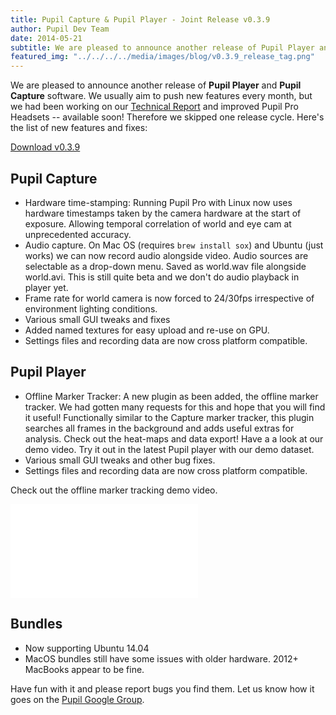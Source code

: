 ```yaml
---
title: Pupil Capture & Pupil Player - Joint Release v0.3.9
author: Pupil Dev Team
date: 2014-05-21
subtitle: We are pleased to announce another release of Pupil Player and Pupil Capture software...
featured_img: "../../../../media/images/blog/v0.3.9_release_tag.png"
---
```


We are pleased to announce another release of **Pupil Player** and **Pupil Capture** software. We usually aim to push new features every month, but we had been working on our [Technical Report](http://arxiv.org/abs/1405.0006 "Pervasive Eye Tracking and Mobile Gaze-based Interaction") and improved Pupil Pro Headsets -- available soon! Therefore we skipped one release cycle. Here's the list of new features and fixes:

<a href="https://github.com/pupil-labs/pupil/releases/tag/v0.3.9" class="Button" target="_blank">Download v0.3.9</a>

## Pupil Capture

+ Hardware time-stamping: Running Pupil Pro with Linux now uses hardware timestamps taken by the camera hardware at the start of exposure. Allowing temporal correlation of world and eye cam at unprecedented accuracy.
+ Audio capture. On Mac OS (requires <code>brew install sox</code>) and Ubuntu (just works) we can now record audio alongside video. Audio sources are selectable as a drop-down menu. Saved as world.wav file alongside world.avi. This is still quite beta and we don't do audio playback in player yet.
+ Frame rate for world camera is now forced to 24/30fps irrespective of environment lighting conditions.
+ Various small GUI tweaks and fixes
+ Added named textures for easy upload and re-use on GPU.
+ Settings files and recording data are now cross platform compatible. 

## Pupil Player

+ Offline Marker Tracker: A new plugin as been added, the offline marker tracker. We had gotten many requests for this and hope that you will find it useful! Functionally similar to the Capture marker tracker, this plugin searches all frames in the background and adds useful extras for analysis. Check out the heat-maps and data export! Have a a look at our demo video. Try it out in the latest Pupil player with our demo dataset.
+ Various small GUI tweaks and other bug fixes.
+ Settings files and recording data are now cross platform compatible. 

Check out the offline marker tracking demo video.

<div class="Feature-video-container-16by9">
	<iframe class="Feature-video" src="//www.youtube.com/embed/71S858DPu8w?rel=0" frameborder="0" allowfullscreen></iframe>
</div>

## Bundles

+ Now supporting Ubuntu 14.04
+ MacOS bundles still have some issues with older hardware. 2012+ MacBooks appear to be fine.

Have fun with it and please report bugs you find them. Let us know how it goes on the [Pupil Google Group](https://groups.google.com/forum/#!forum/pupil-discuss "Pupil Google Group").